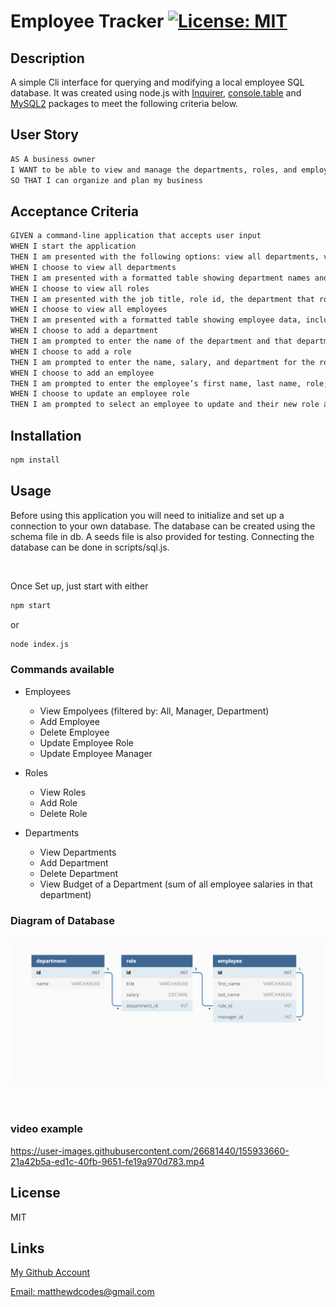 # Employee Tracker [![License: MIT](https://img.shields.io/badge/License-MIT-yellow.svg)](https://opensource.org/licenses/MIT)

## Description

A simple Cli interface for querying and modifying a local employee SQL database. It was created using node.js with 
[Inquirer](https://www.npmjs.com/package/inquirer), 
[console.table](https://www.npmjs.com/package/console.table) 
and [MySQL2](https://www.npmjs.com/package/mysql2) packages to meet the following criteria below.


## User Story

```md
AS A business owner
I WANT to be able to view and manage the departments, roles, and employees in my company
SO THAT I can organize and plan my business
```

## Acceptance Criteria

```md
GIVEN a command-line application that accepts user input
WHEN I start the application
THEN I am presented with the following options: view all departments, view all roles, view all employees, add a department, add a role, add an employee, and update an employee role
WHEN I choose to view all departments
THEN I am presented with a formatted table showing department names and department ids
WHEN I choose to view all roles
THEN I am presented with the job title, role id, the department that role belongs to, and the salary for that role
WHEN I choose to view all employees
THEN I am presented with a formatted table showing employee data, including employee ids, first names, last names, job titles, departments, salaries, and managers that the employees report to
WHEN I choose to add a department
THEN I am prompted to enter the name of the department and that department is added to the database
WHEN I choose to add a role
THEN I am prompted to enter the name, salary, and department for the role and that role is added to the database
WHEN I choose to add an employee
THEN I am prompted to enter the employee’s first name, last name, role, and manager, and that employee is added to the database
WHEN I choose to update an employee role
THEN I am prompted to select an employee to update and their new role and this information is updated in the database 
```

## Installation

```md
npm install
```

## Usage

Before using this application you will need  to initialize and set up a connection to your own database. The database can be created using the schema file in db. A seeds file is also provided for testing.
Connecting the database can be done in scripts/sql.js.

<br>

Once Set up, just start with either

```md
npm start
```

or 

```md
node index.js
```

### Commands available

* Employees
    * View Empolyees (filtered by: All, Manager, Department)
    * Add Employee
    * Delete Employee
    * Update Employee Role
    * Update Employee Manager

* Roles
    * View Roles
    * Add Role
    * Delete Role

* Departments
    * View Departments
    * Add Department
    * Delete Department
    * View Budget of a Department (sum of all employee salaries in that department)


### Diagram of Database

![Database image](./assets/readme_assets/database_diagram.png)

<br>

### video example



https://user-images.githubusercontent.com/26681440/155933660-21a42b5a-ed1c-40fb-9651-fe19a970d783.mp4



## License

MIT

## Links

[My Github Account](https://github.com/mattyd96)

[Email: matthewdcodes@gmail.com](mailto:matthewdcodes@gmail.com)
